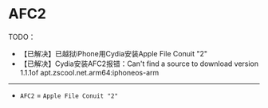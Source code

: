 # AFC2

TODO：

* 【已解决】已越狱iPhone用Cydia安装Apple File Conuit "2"
* 【已解决】Cydia安装AFC2报错：Can't find a source to download version 1.1.1of apt.zscool.net.arm64:iphoneos-arm

---

* `AFC2` = `Apple File Conuit "2"`
